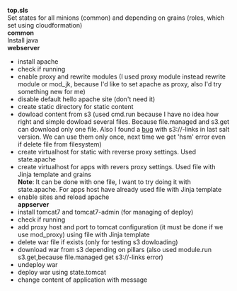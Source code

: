 <b>top.sls</b><br>
Set states for all minions (common) and depending on grains (roles, which set using cloudformation)<br>
<b>common</b><br>
Install java<br>
<b>webserver</b><br>
 - install apache<br>
 - check if running<br>
 - enable proxy and rewrite modules (I used proxy module instead rewrite module or mod_jk, because I'd like to set apache as proxy, also I'd try something new for me)<br>
 - disable default hello apache site (don't need it)<br>
 - create static directory for static content<br>
 - dowload content from s3 (used cmd.run because I have no idea how right and simple dowload several files. Because file.managed and s3.get can download only one file. Also I found a <a href='https://github.com/saltstack/salt/issues/39903' target=_blank>bug</a> with s3://-links in last salt version. We can use them only once, next time we get 'hsm' error even if delete file from filesystem)<br>
 - create virtualhost for static with reverse proxy settings. Used state.apache<br>
 - create virtualhost for apps with revers proxy settings. Used file with Jinja template and grains<br>
<b>Note</b>: It can be done with one file, I want to try doing it with state.apache. For apps host have already used file with Jinja template<br>
 - enable sites and reload apache<br>
<b>appserver</b><br>
 - install tomcat7 and tomcat7-admin (for managing of deploy)<br>
 - check if running<br>
 - add proxy host and port to tomcat configuration (it must be done if we use mod_proxy)  using file with Jinja template<br>
 - delete war file if exists (only for testing s3 dowloading)<br>
 - download war from s3 depending on pillars (also used module.run s3.get,because file.managed get s3://-links error)<br>
 - undeploy war<br>
 - deploy war using state.tomcat<br>
 - change content of application with message
